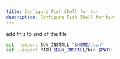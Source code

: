 ```yaml
---
title: Configure Fish Shell for bun
description: Configure Fish Shell for bun
---
```


add this to end of the file

```bash title="/Users/<username>/.config/fish/config.fish"
set --export BUN_INSTALL "$HOME/.bun"
set --export PATH $BUN_INSTALL/bin $PATH
```
